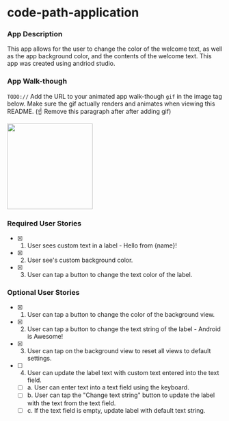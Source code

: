# code-path-application

### App Description
This app allows for the user to change the color of the welcome text, as well as the app background color, and the contents of the welcome text. This app was created using andriod studio.

### App Walk-though
`TODO://` Add the URL to your animated app walk-though `gif` in the image tag below. Make sure the gif actually renders and animates when viewing this README. (☝️ Remove this paragraph after after adding gif)

<img src="https://s3.amazonaws.com/img0.recordit.co/yQetHdxm6k.mp4?AWSAccessKeyId=AKIAINSRFOQXTN4DT46A&Expires=1578099818&Signature=zudfb8RwFa9FSDgMZ7Bsw4ruRxA%3D.gif" width=200><br>

### Required User Stories
- [X] 1. User sees custom text in a label - Hello from {name}!
- [X] 2. User see's custom background color.
- [X] 3. User can tap a button to change the text color of the label.

### Optional User Stories
- [X] 1. User can tap a button to change the color of the background view.  
- [X] 2. User can tap a button to change the text string of the label - Android is Awesome!  
- [X] 3. User can tap on the background view to reset all views to default settings.  
- [ ] 4. User can update the label text with custom text entered into the text field.  
   - [ ] a. User can enter text into a text field using the keyboard.  
   - [ ] b. User can tap the "Change text string" button to update the label with the text from the text field.  
   - [ ] c. If the text field is empty, update label with default text string.  
